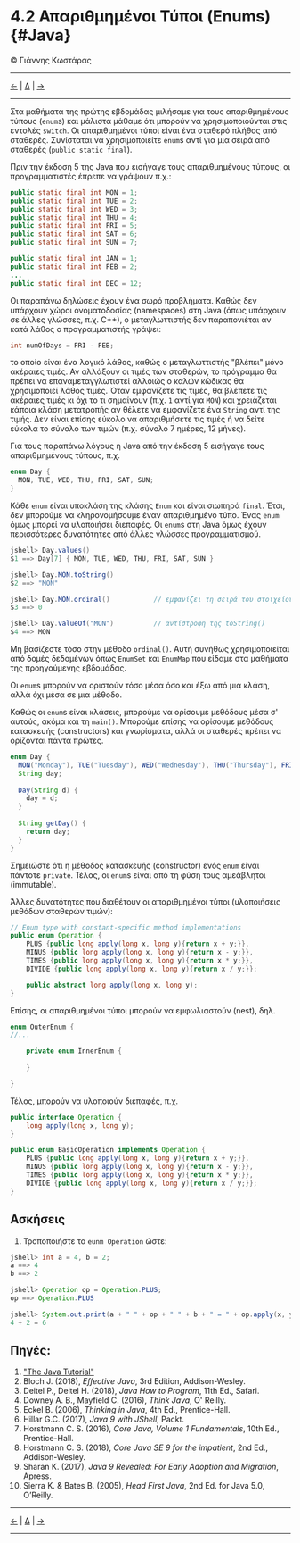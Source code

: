 # 4.2 Απαριθμημένοι Τύποι (Enums) {#Java} 
© Γιάννης Κωστάρας

---

[<-](../4.1-Exceptions/README.md) | [Δ](../../README.md) | [->](../4.3-Annotations/README.md)  
 
---
Στα μαθήματα της πρώτης εβδομάδας μιλήσαμε για τους απαριθμημένους τύπους (```enum```s) και μάλιστα μάθαμε ότι μπορούν να χρησιμοποιούνται στις εντολές ```switch```. Οι απαριθμημένοι τύποι είναι ένα σταθερό πλήθος από σταθερές. Συνίσταται να χρησιμοποιείτε ```enum```s αντί για μια σειρά από σταθερές (```public static final```). 

Πριν την έκδοση 5 της Java που εισήγαγε τους απαριθμημένους τύπους, οι προγραμματιστές έπρεπε να γράψουν π.χ.:

```java
public static final int MON = 1;
public static final int TUE = 2;
public static final int WED = 3;
public static final int THU = 4;
public static final int FRI = 5;
public static final int SAT = 6;
public static final int SUN = 7;

public static final int JAN = 1;
public static final int FEB = 2;
...
public static final int DEC = 12;
```
Οι παραπάνω δηλώσεις έχουν ένα σωρό προβλήματα. Καθώς δεν υπάρχουν χώροι ονοματοδοσίας (namespaces) στη Java (όπως υπάρχουν σε άλλες γλώσσες, π.χ. C++), ο μεταγλωττιστής δεν παραπονιέται αν κατά λάθος ο προγραμματιστής γράψει:

```java
int numOfDays = FRI - FEB;
```
το οποίο είναι ένα λογικό λάθος, καθώς ο μεταγλωττιστής "βλέπει" μόνο ακέραιες τιμές. Αν αλλάξουν οι τιμές των σταθερών, το πρόγραμμα θα πρέπει να επαναμεταγγλωτιστεί αλλοιώς ο καλών κώδικας θα χρησιμοποιεί λάθος τιμές. Όταν εμφανίζετε τις τιμές, θα βλέπετε τις ακέραιες τιμές κι όχι το τι σημαίνουν (π.χ. ```1``` αντί για ```MON```) και χρειάζεται κάποια κλάση μετατροπής αν θέλετε να εμφανίζετε ένα ```String``` αντί της τιμής. Δεν είναι επίσης εύκολο να απαριθμήσετε τις τιμές ή να δείτε εύκολα το σύνολο των τιμών (π.χ. σύνολο 7 ημέρες, 12 μήνες).

Για τους παραπάνω λόγους η Java από την έκδοση 5 εισήγαγε τους απαριθμημένους τύπους, π.χ.

```java
enum Day {
  MON, TUE, WED, THU, FRI, SAT, SUN;
}
``` 
Κάθε ```enum``` είναι υποκλάση της κλάσης ```Enum``` και είναι σιωπηρά ```final```. Έτσι, δεν μπορούμε να κληρονομήσουμε έναν απαριθμημένο τύπο. Ένας ```enum``` όμως μπορεί να υλοποιήσει διεπαφές. Οι ```enum```s στη Java όμως έχουν περισσότερες δυνατότητες από άλλες γλώσσες προγραμματισμού.

```java
jshell> Day.values()
$1 ==> Day[7] { MON, TUE, WED, THU, FRI, SAT, SUN }

jshell> Day.MON.toString()
$2 ==> "MON"

jshell> Day.MON.ordinal()			// εμφανίζει τη σειρά του στοιχείου στον enum
$3 ==> 0

jshell> Day.valueOf("MON")			// αντίστροφη της toString()
$4 ==> MON
```
Μη βασίζεστε τόσο στην μέθοδο ```ordinal()```. Αυτή συνήθως χρησιμοποιείται από δομές δεδομένων όπως ```EnumSet``` και ```EnumMap``` που είδαμε στα μαθήματα της προηγούμενης εβδομάδας. 

Οι ```enum```s μπορούν να οριστούν τόσο μέσα όσο και έξω από μια κλάση, αλλά όχι μέσα σε μια μέθοδο.

Καθώς οι ```enum```s είναι κλάσεις, μπορούμε να ορίσουμε μεθόδους μέσα σ' αυτούς, ακόμα και τη ```main()```. Μπορούμε επίσης να ορίσουμε μεθόδους κατασκευής (constructors) και γνωρίσματα, αλλά οι σταθερές πρέπει να ορίζονται πάντα πρώτες.

```java
enum Day {
  MON("Monday"), TUE("Tuesday"), WED("Wednesday"), THU("Thursday"), FRI("Friday"), SAT("Saturday"), SUN("Sunday");
  String day;
  
  Day(String d) {
  	day = d;
  }	
  
  String getDay() {
  	return day;
  }
}
```
Σημειώστε ότι η μέθοδος κατασκευής (constructor) ενός ```enum``` είναι πάντοτε ```private```. Τέλος, οι ```enum```s είναι από τη φύση τους αμεάβλητοι (immutable).

Άλλες δυνατότητες που διαθέτουν οι απαριθμημένοι τύποι (υλοποιήσεις μεθόδων σταθερών τιμών):

```java
// Enum type with constant-specific method implementations
public enum Operation {
	PLUS {public long apply(long x, long y){return x + y;}},
	MINUS {public long apply(long x, long y){return x - y;}},
	TIMES {public long apply(long x, long y){return x * y;}},
	DIVIDE {public long apply(long x, long y){return x / y;}};

	public abstract long apply(long x, long y);
}
```

Επίσης, οι απαριθμημένοι τύποι μπορούν να εμφωλιαστούν (nest), δηλ.

```java
enum OuterEnum {
//...

    private enum InnerEnum {
	
	}

}
```
Τέλος, μπορούν να υλοποιούν διεπαφές, π.χ.

```java
public interface Operation {
	long apply(long x, long y);
}

public enum BasicOperation implements Operation {
	PLUS {public long apply(long x, long y){return x + y;}},
	MINUS {public long apply(long x, long y){return x - y;}},
	TIMES {public long apply(long x, long y){return x * y;}},
	DIVIDE {public long apply(long x, long y){return x / y;}};
}
```

## Ασκήσεις
1. Τροποποιήστε το ```eunm Operation``` ώστε:
```java
jshell> int a = 4, b = 2;
a ==> 4
b ==> 2

jshell> Operation op = Operation.PLUS;
op ==> Operation.PLUS

jshell> System.out.print(a + " " + op + " " + b + " = " + op.apply(x, y));
4 + 2 = 6
``` 
 

## Πηγές:
1. ["The Java Tutorial"](https://docs.oracle.com/javase/tutorial/)
1. Bloch J. (2018), _Effective Java_, 3rd Edition, Addison-Wesley.
1. Deitel P., Deitel H. (2018), _Java How to Program_, 11th Ed., Safari.
1. Downey A. B., Mayfield C. (2016), _Think Java_, O' Reilly. 
1. Eckel B. (2006), _Thinking in Java_, 4th Ed., Prentice-Hall.
1. Hillar G.C. (2017), _Java 9 with JShell_, Packt.
1. Horstmann C. S. (2016), _Core Java, Volume 1 Fundamentals_, 10th Ed., Prentice-Hall.
1. Horstmann C. S. (2018), _Core Java SE 9 for the impatient_, 2nd Ed., Addison-Wesley. 
1. Sharan K. (2017), _Java 9 Revealed: For Early Adoption and Migration_, Apress.
1. Sierra K. & Bates B. (2005), _Head First Java_, 2nd Ed. for Java 5.0, O’Reilly.

---

[<-](../4.1-Exceptions/README.md) | [Δ](../../README.md) | [->](../4.2-Annotations/README.md)  

---